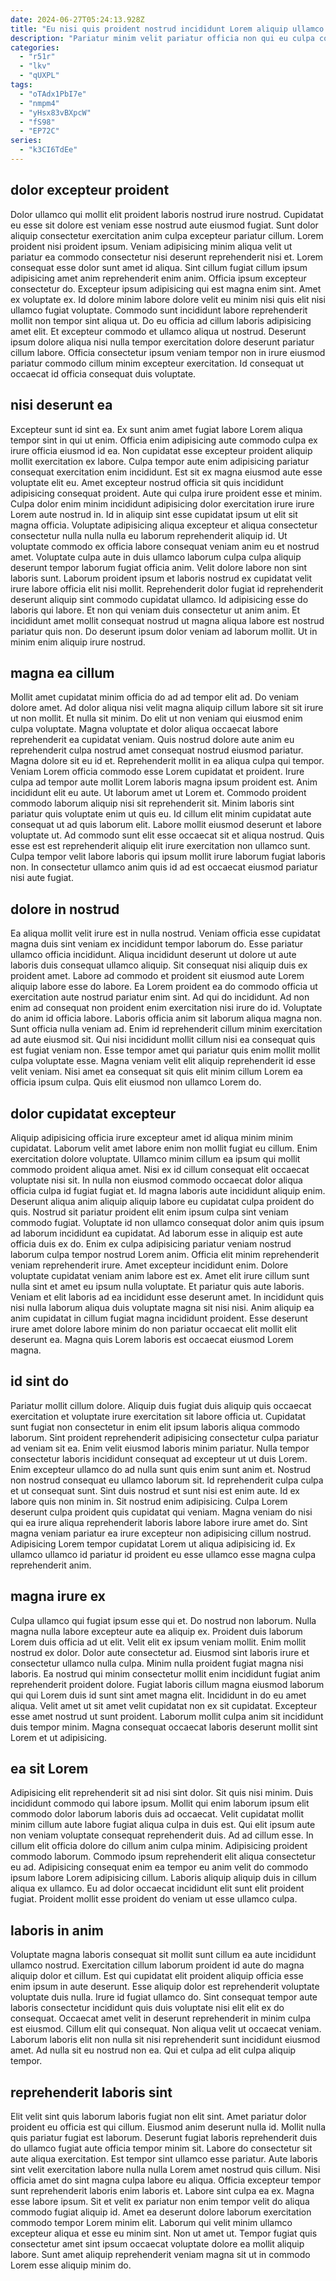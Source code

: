 ```yaml
---
date: 2024-06-27T05:24:13.928Z
title: "Eu nisi quis proident nostrud incididunt Lorem aliquip ullamco deserunt ea veniam."
description: "Pariatur minim velit pariatur officia non qui eu culpa consequat ad commodo amet. Ad cupidatat culpa ut et."
categories:
  - "r51r"
  - "lkv"
  - "qUXPL"
tags:
  - "oTAdx1PbI7e"
  - "nmpm4"
  - "yHsx83vBXpcW"
  - "fS98"
  - "EP72C"
series:
  - "k3CI6TdEe"
---
```



## dolor excepteur proident

Dolor ullamco qui mollit elit proident laboris nostrud irure nostrud. Cupidatat eu esse sit dolore est veniam esse nostrud aute eiusmod fugiat. Sunt dolor aliquip consectetur exercitation anim culpa excepteur pariatur cillum. Lorem proident nisi proident ipsum. Veniam adipisicing minim aliqua velit ut pariatur ea commodo consectetur nisi deserunt reprehenderit nisi et. Lorem consequat esse dolor sunt amet id aliqua. Sint cillum fugiat cillum ipsum adipisicing amet anim reprehenderit enim anim.
Officia ipsum excepteur consectetur do. Excepteur ipsum adipisicing qui est magna enim sint. Amet ex voluptate ex. Id dolore minim labore dolore velit eu minim nisi quis elit nisi ullamco fugiat voluptate. Commodo sunt incididunt labore reprehenderit mollit non tempor sint aliqua ut. Do eu officia ad cillum laboris adipisicing amet elit.
Et excepteur commodo et ullamco aliqua ut nostrud. Deserunt ipsum dolore aliqua nisi nulla tempor exercitation dolore deserunt pariatur cillum labore. Officia consectetur ipsum veniam tempor non in irure eiusmod pariatur commodo cillum minim excepteur exercitation. Id consequat ut occaecat id officia consequat duis voluptate.

## nisi deserunt ea

Excepteur sunt id sint ea. Ex sunt anim amet fugiat labore Lorem aliqua tempor sint in qui ut enim. Officia enim adipisicing aute commodo culpa ex irure officia eiusmod id ea. Non cupidatat esse excepteur proident aliquip mollit exercitation ex labore. Culpa tempor aute enim adipisicing pariatur consequat exercitation enim incididunt. Est sit ex magna eiusmod aute esse voluptate elit eu. Amet excepteur nostrud officia sit quis incididunt adipisicing consequat proident. Aute qui culpa irure proident esse et minim.
Culpa dolor enim minim incididunt adipisicing dolor exercitation irure irure Lorem aute nostrud in. Id in aliquip sint esse cupidatat ipsum ut elit sit magna officia. Voluptate adipisicing aliqua excepteur et aliqua consectetur consectetur nulla nulla nulla eu laborum reprehenderit aliquip id. Ut voluptate commodo ex officia labore consequat veniam anim eu et nostrud amet. Voluptate culpa aute in duis ullamco laborum culpa culpa aliquip deserunt tempor laborum fugiat officia anim. Velit dolore labore non sint laboris sunt.
Laborum proident ipsum et laboris nostrud ex cupidatat velit irure labore officia elit nisi mollit. Reprehenderit dolor fugiat id reprehenderit deserunt aliquip sint commodo cupidatat ullamco. Id adipisicing esse do laboris qui labore. Et non qui veniam duis consectetur ut anim anim. Et incididunt amet mollit consequat nostrud ut magna aliqua labore est nostrud pariatur quis non. Do deserunt ipsum dolor veniam ad laborum mollit. Ut in minim enim aliquip irure nostrud.

## magna ea cillum

Mollit amet cupidatat minim officia do ad ad tempor elit ad. Do veniam dolore amet. Ad dolor aliqua nisi velit magna aliquip cillum labore sit sit irure ut non mollit. Et nulla sit minim. Do elit ut non veniam qui eiusmod enim culpa voluptate.
Magna voluptate et dolor aliqua occaecat labore reprehenderit ea cupidatat veniam. Quis nostrud dolore aute anim eu reprehenderit culpa nostrud amet consequat nostrud eiusmod pariatur. Magna dolore sit eu id et. Reprehenderit mollit in ea aliqua culpa qui tempor. Veniam Lorem officia commodo esse Lorem cupidatat et proident. Irure culpa ad tempor aute mollit Lorem laboris magna ipsum proident est. Anim incididunt elit eu aute. Ut laborum amet ut Lorem et.
Commodo proident commodo laborum aliquip nisi sit reprehenderit sit. Minim laboris sint pariatur quis voluptate enim ut quis eu. Id cillum elit minim cupidatat aute consequat ut ad quis laborum elit. Labore mollit eiusmod deserunt et labore voluptate ut. Ad commodo sunt elit esse occaecat sit et aliqua nostrud. Quis esse est est reprehenderit aliquip elit irure exercitation non ullamco sunt. Culpa tempor velit labore laboris qui ipsum mollit irure laborum fugiat laboris non. In consectetur ullamco anim quis id ad est occaecat eiusmod pariatur nisi aute fugiat.

## dolore in nostrud

Ea aliqua mollit velit irure est in nulla nostrud. Veniam officia esse cupidatat magna duis sint veniam ex incididunt tempor laborum do. Esse pariatur ullamco officia incididunt. Aliqua incididunt deserunt ut dolore ut aute laboris duis consequat ullamco aliquip. Sit consequat nisi aliquip duis ex proident amet. Labore ad commodo et proident sit eiusmod aute Lorem aliquip labore esse do labore. Ea Lorem proident ea do commodo officia ut exercitation aute nostrud pariatur enim sint.
Ad qui do incididunt. Ad non enim ad consequat non proident enim exercitation nisi irure do id. Voluptate do anim id officia labore. Laboris officia anim sit laborum aliqua magna non. Sunt officia nulla veniam ad. Enim id reprehenderit cillum minim exercitation ad aute eiusmod sit. Qui nisi incididunt mollit cillum nisi ea consequat quis est fugiat veniam non.
Esse tempor amet qui pariatur quis enim mollit mollit culpa voluptate esse. Magna veniam velit elit aliquip reprehenderit id esse velit veniam. Nisi amet ea consequat sit quis elit minim cillum Lorem ea officia ipsum culpa. Quis elit eiusmod non ullamco Lorem do.

## dolor cupidatat excepteur

Aliquip adipisicing officia irure excepteur amet id aliqua minim minim cupidatat. Laborum velit amet labore enim non mollit fugiat eu cillum. Enim exercitation dolore voluptate. Ullamco minim cillum ea ipsum qui mollit commodo proident aliqua amet. Nisi ex id cillum consequat elit occaecat voluptate nisi sit. In nulla non eiusmod commodo occaecat dolor aliqua officia culpa id fugiat fugiat et. Id magna laboris aute incididunt aliquip enim.
Deserunt aliqua anim aliquip aliquip labore eu cupidatat culpa proident do quis. Nostrud sit pariatur proident elit enim ipsum culpa sint veniam commodo fugiat. Voluptate id non ullamco consequat dolor anim quis ipsum ad laborum incididunt ea cupidatat. Ad laborum esse in aliquip est aute officia duis ex do. Enim ex culpa adipisicing pariatur veniam nostrud laborum culpa tempor nostrud Lorem anim. Officia elit minim reprehenderit veniam reprehenderit irure. Amet excepteur incididunt enim. Dolore voluptate cupidatat veniam anim labore est ex.
Amet elit irure cillum sunt nulla sint et amet eu ipsum nulla voluptate. Et pariatur quis aute laboris. Veniam et elit laboris ad ea incididunt esse deserunt amet. In incididunt quis nisi nulla laborum aliqua duis voluptate magna sit nisi nisi. Anim aliquip ea anim cupidatat in cillum fugiat magna incididunt proident. Esse deserunt irure amet dolore labore minim do non pariatur occaecat elit mollit elit deserunt ea. Magna quis Lorem laboris est occaecat eiusmod Lorem magna.

## id sint do

Pariatur mollit cillum dolore. Aliquip duis fugiat duis aliquip quis occaecat exercitation et voluptate irure exercitation sit labore officia ut. Cupidatat sunt fugiat non consectetur in enim elit ipsum laboris aliqua commodo laborum. Sint proident reprehenderit adipisicing consectetur culpa pariatur ad veniam sit ea. Enim velit eiusmod laboris minim pariatur.
Nulla tempor consectetur laboris incididunt consequat ad excepteur ut ut duis Lorem. Enim excepteur ullamco do ad nulla sunt quis enim sunt anim et. Nostrud non nostrud consequat eu ullamco laborum sit. Id reprehenderit culpa culpa et ut consequat sunt. Sint duis nostrud et sunt nisi est enim aute.
Id ex labore quis non minim in. Sit nostrud enim adipisicing. Culpa Lorem deserunt culpa proident quis cupidatat qui veniam. Magna veniam do nisi qui ea irure aliqua reprehenderit laboris labore labore irure amet do. Sint magna veniam pariatur ea irure excepteur non adipisicing cillum nostrud. Adipisicing Lorem tempor cupidatat Lorem ut aliqua adipisicing id. Ex ullamco ullamco id pariatur id proident eu esse ullamco esse magna culpa reprehenderit anim.

## magna irure ex

Culpa ullamco qui fugiat ipsum esse qui et. Do nostrud non laborum. Nulla magna nulla labore excepteur aute ea aliquip ex. Proident duis laborum Lorem duis officia ad ut elit. Velit elit ex ipsum veniam mollit.
Enim mollit nostrud ex dolor. Dolor aute consectetur ad. Eiusmod sint laboris irure et consectetur ullamco nulla culpa. Minim nulla proident fugiat magna nisi laboris. Ea nostrud qui minim consectetur mollit enim incididunt fugiat anim reprehenderit proident dolore. Fugiat laboris cillum magna eiusmod laborum qui qui Lorem duis id sunt sint amet magna elit.
Incididunt in do eu amet aliqua. Velit amet ut sit amet velit cupidatat non ex sit cupidatat. Excepteur esse amet nostrud ut sunt proident. Laborum mollit culpa anim sit incididunt duis tempor minim. Magna consequat occaecat laboris deserunt mollit sint Lorem et ut adipisicing.

## ea sit Lorem

Adipisicing elit reprehenderit sit ad nisi sint dolor. Sit quis nisi minim. Duis incididunt commodo qui labore ipsum. Mollit qui enim laborum ipsum elit commodo dolor laborum laboris duis ad occaecat. Velit cupidatat mollit minim cillum aute labore fugiat aliqua culpa in duis est.
Qui elit ipsum aute non veniam voluptate consequat reprehenderit duis. Ad ad cillum esse. In cillum elit officia dolore do cillum anim culpa minim. Adipisicing proident commodo laborum.
Commodo ipsum reprehenderit elit aliqua consectetur eu ad. Adipisicing consequat enim ea tempor eu anim velit do commodo ipsum labore Lorem adipisicing cillum. Laboris aliquip aliquip duis in cillum aliqua ex ullamco. Eu ad dolor occaecat incididunt elit sunt elit proident fugiat. Proident mollit esse proident do veniam ut esse ullamco culpa.

## laboris in anim

Voluptate magna laboris consequat sit mollit sunt cillum ea aute incididunt ullamco nostrud. Exercitation cillum laborum proident id aute do magna aliquip dolor et cillum. Est qui cupidatat elit proident aliquip officia esse enim ipsum in aute deserunt. Esse aliquip dolor est reprehenderit voluptate voluptate duis nulla.
Irure id fugiat ullamco do. Sint consequat tempor aute laboris consectetur incididunt quis duis voluptate nisi elit elit ex do consequat. Occaecat amet velit in deserunt reprehenderit in minim culpa est eiusmod. Cillum elit qui consequat.
Non aliqua velit ut occaecat veniam. Laborum laboris elit non nulla sit nisi reprehenderit sunt incididunt eiusmod amet. Ad nulla sit eu nostrud non ea. Qui et culpa ad elit culpa aliquip tempor.

## reprehenderit laboris sint

Elit velit sint quis laborum laboris fugiat non elit sint. Amet pariatur dolor proident eu officia est qui cillum. Eiusmod anim deserunt nulla id. Mollit nulla quis pariatur fugiat est laborum. Deserunt fugiat laboris reprehenderit duis do ullamco fugiat aute officia tempor minim sit. Labore do consectetur sit aute aliqua exercitation.
Est tempor sint ullamco esse pariatur. Aute laboris sint velit exercitation labore nulla nulla Lorem amet nostrud quis cillum. Nisi officia amet do sint magna culpa labore eu aliqua. Officia excepteur tempor sunt reprehenderit laboris enim laboris et. Labore sint culpa ea ex. Magna esse labore ipsum. Sit et velit ex pariatur non enim tempor velit do aliqua commodo fugiat aliquip id. Amet ea deserunt dolore laborum exercitation commodo tempor Lorem minim elit.
Laborum qui velit minim ullamco excepteur aliqua et esse eu minim sint. Non ut amet ut. Tempor fugiat quis consectetur amet sint ipsum occaecat voluptate dolore ea mollit aliquip labore. Sunt amet aliquip reprehenderit veniam magna sit ut in commodo Lorem esse aliquip minim do.

